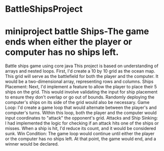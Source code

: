 # BattleShipsProject

# miniproject battle Ships-The game ends when either the player or computer has no ships left.
Battle ships game using core java This project is based on understanding of arrays and nested loops. First, I'd create a 10 by 10 grid as the ocean map. This grid will serve as the battlefield for both the player and the computer. It would be a two-dimensional array, representing rows and columns. Ships Placement: Next, I'd implement a feature to allow the player to place their 5 ships on the grid. This would involve validating the input for ship placement to ensure they don't overlap or go out of bounds. Randomly deploying the computer's ships on its side of the grid would also be necessary. Game Loop: I'd create a game loop that would alternate between the player's and computer's turns. Within this loop, both the player and the computer would input coordinates to "attack" the opponent's grid. Attacks and Ship Sinking: I had implemented the logic for checking if an attack hits one of the ships or misses. When a ship is hit, I'd reduce its count, and it would be considered sunk. Win Condition: The game loop would continue until either the player or the computer has no ships left. At that point, the game would end, and a winner would be declared.
